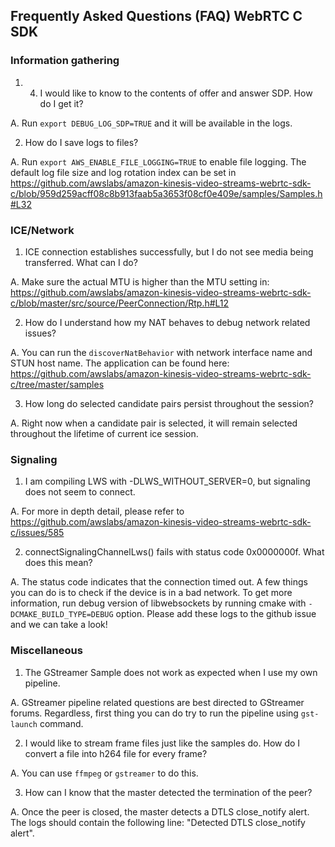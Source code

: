 ## Frequently Asked Questions (FAQ) WebRTC C SDK

### Information gathering
1. 4. I would like to know to the contents of offer and answer SDP. How do I get it?

A. Run `export DEBUG_LOG_SDP=TRUE` and it will be available in the logs.

2. How do I save logs to files? 

A. Run `export AWS_ENABLE_FILE_LOGGING=TRUE` to enable file logging. The default log file size and log rotation index can be set in https://github.com/awslabs/amazon-kinesis-video-streams-webrtc-sdk-c/blob/959d259acff08c8b913faab5a3653f08cf0e409e/samples/Samples.h#L32

### ICE/Network 

1. ICE connection establishes successfully, but I do not see media being transferred. What can I do?

A. Make sure the actual MTU is higher than the MTU setting in:
https://github.com/awslabs/amazon-kinesis-video-streams-webrtc-sdk-c/blob/master/src/source/PeerConnection/Rtp.h#L12

2. How do I understand how my NAT behaves to debug network related issues?

A. You can run the `discoverNatBehavior` with network interface name and STUN host name. The application can be
found here: https://github.com/awslabs/amazon-kinesis-video-streams-webrtc-sdk-c/tree/master/samples

3. How long do selected candidate pairs persist throughout the session?

A. Right now when a candidate pair is selected, it will remain selected throughout the lifetime of current ice session. 

### Signaling
1. I am compiling LWS with -DLWS_WITHOUT_SERVER=0, but signaling does not seem to connect.

A. For more in depth detail, please refer to https://github.com/awslabs/amazon-kinesis-video-streams-webrtc-sdk-c/issues/585

2. connectSignalingChannelLws() fails with status code 0x0000000f. What does this mean? 

A. The status code indicates that the connection timed out. A few things you can do is to check if the device is in a bad network. To get more information, run debug version of libwebsockets by running cmake with `-DCMAKE_BUILD_TYPE=DEBUG` option. Please add these logs to the github issue and we can take a look!

### Miscellaneous
1. The GStreamer Sample does not work as expected when I use my own pipeline.

A. GStreamer pipeline related questions are best directed to GStreamer forums. Regardless, first thing you can do try to run the pipeline using `gst-launch` command.

2. I would like to stream frame files just like the samples do. How do I convert a file into h264 file for every frame? 

A. You can use `ffmpeg` or `gstreamer` to do this.

3. How can I know that the master detected the termination of the peer? 

A. Once the peer is closed, the master detects a DTLS close_notify alert. The logs should contain the following line: "Detected DTLS close_notify alert".


